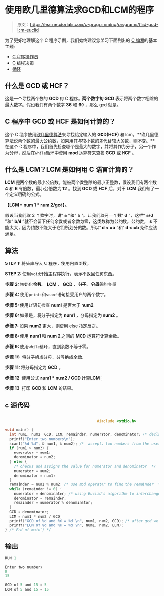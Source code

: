 # 使用欧几里德算法求GCD和LCM的程序

> 原文：<https://learnetutorials.com/c-programming/programs/find-gcd-lcm-euclid>

为了更好地理解这个 C 程序示例，我们始终建议您学习下面列出的 [C 编程](../ "C programming")的基本主题:

*   [C 程序操作员](../../c-programming/operators "C program tokens")
*   [C 编程决策](../../c-programming/decision-making-statements "C programming decision making")
*   [循环](../../c-programming/loops "loops in C")

## 什么是 GCD 或 HCF？

这是一个寻找两个数的 **GCD** 的 C 程序。**两个数字的 GCD** 表示将两个数字相除的最大数字。假设我们有两个数字 **36** 和 **60** ，那么 gcd 就是。

## C 程序中 GCD 或 HCF 是如何计算的？

这个 C 程序使用[欧几里德算法](https://en.wikipedia.org/wiki/Euclidean_algorithm)来寻找给定输入的 **GCD(HCF)** 和 lcm。**欧几里德算法说两个数的最大公约数，如果用其与较小数的差代替较大的数，则不变。**在这个 C 程序中，我们首先检查哪个是最大的数字，并将其作为分子，另一个作为分母，然后在`while`循环中使用 **mod** 运算符来查找 **GCD** 或 **HCF** 。

## 什么是 LCM？LCM 是如何用 C 语言计算的？

**LCM** 是两个数的最小公倍数。能被两个数整除的最小正整数，假设我们有两个数 **4** 和 **6** 有倍数，最小公倍数为 **12** 。找到 **GCD** 或 **HCF** 后，对于 **LCM** 我们有了一个定义明确的公式。

**【LCM = num 1 * num 2/gcd】。**

假设当我们取 2 个数字时，说“ **a** ”和“ **b** ”。让我们取另一个数“ **d** ”，这样“ **a/d** ”和“ **b/d** ”就不会留下任何余数或者余数为零，这类数称为公约数。公约数， **s** 不能太大，因为约数不能大于它们所划分的数。所以“ **d < =a** ”和“ **d < =b** 条件应该满足。

## 算法

**STEP 1:** 将头库导入 C 程序，使用内置函数。

**STEP 2:** 使用`void`开始主程序执行，表示不返回任何东西。

**步骤 3:** 初始化**余数**、 **LCM** 、 **GCD** 、**分子**、**分母**等的变量

**步骤 4:** 使用`printf`和`scanf`语句接受用户的两个数字。

**步骤 5:** 使用`if`语句检查 **num1** 是否大于 **num2**

**步骤 6:** 如果是，将分子指定为 **num1** ，分母指定为 **num2** 。

**步骤 7:** 如果 **num2** 更大，则使用 else 指定反之。

**步骤 8:** 使用 **num1** 和 **num 2** 之间的 **MOD** 运算符计算余数。

**步骤 9:** 使用`while`循环，直到余数不等于零。

**步骤 10:** 将分子换成分母，分母换成余数。

**步骤 11:** 将分母指定为 **GCD** 。

**步骤 12:** 使用公式 **num1 * num2 / GCD** 计算**LCM**；

**步骤 13:** 打印 **GCD** 和 **LCM** 的结果。

## c 源代码

```c

                                          #include <stdio.h>

void main() {
  int num1, num2, GCD, LCM, remainder, numerator, denominator; /* declares the variables gcd, lcm, remainder etc as integers  */
  printf("Enter two numbers\n");
  scanf("%d %d", & num1, & num2); /*  accepts two numbers from the user  */
  if (num1 > num2) {
    numerator = num1;
    denominator = num2;
  } else {
    /* checks and assigns the value for numerator and denominator  */
    numerator = num2;
    denominator = num1;
  }
  remainder = num1 % num2; /* use mod operator to find the remainder  */
  while (remainder != 0) {
    numerator = denominator; /* using Euclid's algorithm to interchange the values of variables  */
    denominator = remainder;
    remainder = numerator % denominator;
  }
  GCD = denominator;
  LCM = num1 * num2 / GCD;
  printf("GCD of %d and %d = %d \n", num1, num2, GCD); /* after gcd we find out the value of lcm */
  printf("LCM of %d and %d = %d \n", num1, num2, LCM);
} /* End of main() */

```

## 输出

```c
RUN 1

Enter two numbers
5
15

GCD of 5 and 15 = 5
LCM of 5 and 15 = 15
```